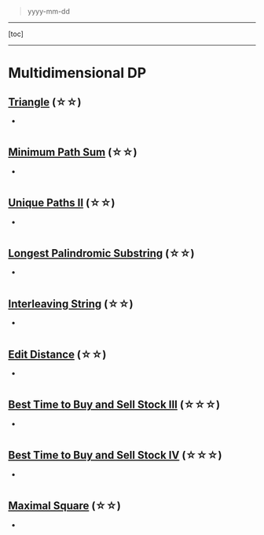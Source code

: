 > yyyy-mm-dd

---

[toc]

---

# Multidimensional DP

## [Triangle](https://leetcode.com/problems/triangle)  (☆☆) ͏

- 

```python

```

## [Minimum Path Sum](https://leetcode.com/problems/minimum-path-sum)  (☆☆) ͏

- 

```python

```

## [Unique Paths II](https://leetcode.com/problems/unique-paths-ii)  (☆☆) ͏

- 

```python

```

## [Longest Palindromic Substring](https://leetcode.com/problems/longest-palindromic-substring)  (☆☆) ͏

- 

```python

```

## [Interleaving String](https://leetcode.com/problems/interleaving-string)  (☆☆) ͏

- 

```python

```

## [Edit Distance](https://leetcode.com/problems/edit-distance)  (☆☆) ͏

- 

```python

```

## [Best Time to Buy and Sell Stock III](https://leetcode.com/problems/best-time-to-buy-and-sell-stock-iii)  (☆☆☆) ͏

- 

```python

```

## [Best Time to Buy and Sell Stock IV](https://leetcode.com/problems/best-time-to-buy-and-sell-stock-iv)  (☆☆☆) ͏

- 

```python

```

## [Maximal Square](https://leetcode.com/problems/maximal-square)  (☆☆) ͏

- 

```python

```


